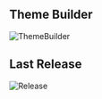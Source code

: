 ## Theme Builder
![ThemeBuilder](https://dev.azure.com/SRJ-Theme/SRJ-Theme/_apis/build/status/SRJ-Theme-Builder)

## Last Release
![Release](https://img.shields.io/github/release/JackCeparou/SRJ-Theme.png?logo=github&label=Release&style=flat&link=https://github.com/JackCeparou/SRJ-Theme/releases&link=https://github.com/JackCeparou/SRJ-Theme/releases)